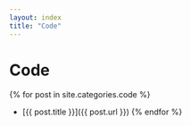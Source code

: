 ```yaml
---
layout: index 
title: "Code"
---
```

# Code 

{% for post in site.categories.code %}  
- [{{ post.title }}]({{ post.url }})
{% endfor %}